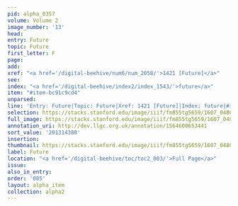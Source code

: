 ```yaml
---
pid: alpha_0357
volume: Volume 2
image_number: '13'
head:
entry: Future
topic: Future
first_letter: F
page:
add:
xref: "<a href='/digital-beehive/num6/num_2058/'>1421 [Future]</a>"
see:
index: "<a href='/digital-beehive/index2/index_1543/'>future</a>"
item: "#item-bc91c9cd4"
unparsed:
line: 'Entry: Future|Topic: Future|Xref: 1421 [Future]|Index: future|#item-bc91c9cd4'
selection: https://stacks.stanford.edu/image/iiif/fm855tg5659/1607_0480/401,4380,3009,655/full/0/default.jpg
full_image: https://stacks.stanford.edu/image/iiif/fm855tg5659/1607_0480/full/full/0/default.jpg
annotation_uri: http://dev.llgc.org.uk/annotation/1564600653441
sort_value: '201314380'
insertion:
thumbnail: https://stacks.stanford.edu/image/iiif/fm855tg5659/1607_0480/401,4380,600,180/250,/0/default.jpg
label: Future
location: "<a href='/digital-beehive/toc/toc2_003/'>Full Page</a>"
issue:
also_in_entry:
order: '085'
layout: alpha_item
collection: alpha2
---
```


